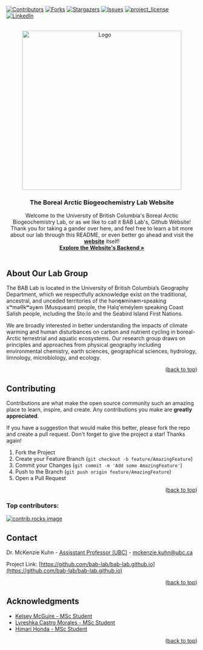 <!-- Improved compatibility of back to top link: See: https://github.com/othneildrew/Best-README-Template/pull/73 -->
<a id="readme-top"></a>
<!--
*** Thanks for checking out the Best-README-Template. If you have a suggestion
*** that would make this better, please fork the repo and create a pull request
*** or simply open an issue with the tag "enhancement".
*** Don't forget to give the project a star!
*** Thanks again! Now go create something AMAZING! :D
-->



<!-- PROJECT SHIELDS -->
<!--
*** I'm using markdown "reference style" links for readability.
*** Reference links are enclosed in brackets [ ] instead of parentheses ( ).
*** See the bottom of this document for the declaration of the reference variables
*** for contributors-url, forks-url, etc. This is an optional, concise syntax you may use.
*** https://www.markdownguide.org/basic-syntax/#reference-style-links
-->
[![Contributors][contributors-shield]][contributors-url]
[![Forks][forks-shield]][forks-url]
[![Stargazers][stars-shield]][stars-url]
[![Issues][issues-shield]][issues-url]
[![project_license][license-shield]][license-url]
[![LinkedIn][linkedin-shield]][linkedin-url]



<!-- PROJECT LOGO -->
<br />
<div align="center">
  <a href="https://github.com/bab-lab/bab-lab.github.io">
    <img src="assets/media/icon.png" alt="Logo" width="420">
  </a>

<h3 align="center">The Boreal Arctic Biogeochemistry Lab Website</h3>

  <p align="center">
    Welcome to the University of British Columbia's Boreal Arctic Biogeochemistry Lab, or as we like to call it BAB Lab's, Github Website! Thank you for taking a gander over here, and feel free to learn a bit more about our lab through this README, or even better go ahead and visit the <a href="https://bab-lab.github.io"><strong>website</strong></a> itself!
    <br />
    <a href="https://github.com/bab-lab/bab-lab.github.io"><strong>Explore the Website's Backend »</strong></a>
    <br />
    <br />
  </p>
</div>

<!-- ABOUT THE PROJECT -->
## About Our Lab Group

The BAB Lab is located in the University of British Columbia’s Geography Department, which we respectfully acknowledge exist on the traditional, ancestral, and unceded territories of the hən̓q̓əmin̓əm̓-speaking xʷməθkʷəy̓əm (Musqueam) people, the Halq'eméylem speaking Coast Salish people, including the Sto:lo and the Seabird Island First Nations.

We are broadly interested in better understanding the impacts of climate warming and human disturbances on carbon and nutrient cycling in boreal-Arctic terrestrial and aquatic ecosystems. Our research group draws on principles and approaches from physical geography including environmental chemistry, earth sciences, geographical sciences, hydrology, limnology, microbiology, and ecology.

<p align="right">(<a href="#readme-top">back to top</a>)</p>

<!-- CONTRIBUTING -->
## Contributing

Contributions are what make the open source community such an amazing place to learn, inspire, and create. Any contributions you make are **greatly appreciated**.

If you have a suggestion that would make this better, please fork the repo and create a pull request.
Don't forget to give the project a star! Thanks again!

1. Fork the Project
2. Create your Feature Branch (`git checkout -b feature/AmazingFeature`)
3. Commit your Changes (`git commit -m 'Add some AmazingFeature'`)
4. Push to the Branch (`git push origin feature/AmazingFeature`)
5. Open a Pull Request

<p align="right">(<a href="#readme-top">back to top</a>)</p>

### Top contributors:

<a href="https://github.com/bab-lab/bab-lab.github.io/graphs/contributors">
  <img src="https://contrib.rocks/image?repo=bab-lab/bab-lab.github.io" alt="contrib.rocks image" />
</a>

<!-- CONTACT -->
## Contact

Dr. McKenzie Kuhn - [Assisstant Professor (UBC)](https://geog.ubc.ca/profile/mckenzie-kuhn/) - mckenzie.kuhn@ubc.ca

Project Link: [https://github.com/bab-lab/bab-lab.github.io](https://github.com/bab-lab/bab-lab.github.io)

<p align="right">(<a href="#readme-top">back to top</a>)</p>

<!-- ACKNOWLEDGMENTS -->
## Acknowledgments

* [Kelsey McGuire - MSc Student](https://geog.ubc.ca/profile/kelsey-mcguire/)
* [Lyreshka Castro Morales - MSc Student](https://bab-lab.github.io/people/)
* [Himari Honda - MSc Student]()

<p align="right">(<a href="#readme-top">back to top</a>)</p>

<!-- MARKDOWN LINKS & IMAGES -->
<!-- https://www.markdownguide.org/basic-syntax/#reference-style-links -->
[contributors-shield]: https://img.shields.io/github/contributors/bab-lab/bab-lab.github.io.svg?style=for-the-badge
[contributors-url]: https://github.com/bab-lab/bab-lab.github.io/graphs/contributors
[forks-shield]: https://img.shields.io/github/forks/bab-lab/bab-lab.github.io.svg?style=for-the-badge
[forks-url]: https://github.com/bab-lab/bab-lab.github.io/network/members
[stars-shield]: https://img.shields.io/github/stars/bab-lab/bab-lab.github.io.svg?style=for-the-badge
[stars-url]: https://github.com/bab-lab/bab-lab.github.io/stargazers
[issues-shield]: https://img.shields.io/github/issues/bab-lab/bab-lab.github.io.svg?style=for-the-badge
[issues-url]: https://github.com/bab-lab/bab-lab.github.io/issues
[license-shield]: https://img.shields.io/github/license/bab-lab/bab-lab.github.io.svg?style=for-the-badge
[license-url]: https://github.com/bab-lab/bab-lab.github.io/blob/master/LICENSE.txt
[linkedin-shield]: https://img.shields.io/badge/-LinkedIn-black.svg?style=for-the-badge&logo=linkedin&colorB=555
[linkedin-url]: https://linkedin.com/in/linkedin_username
[product-screenshot]: images/screenshot.png
[Next.js]: https://img.shields.io/badge/next.js-000000?style=for-the-badge&logo=nextdotjs&logoColor=white
[Next-url]: https://nextjs.org/
[React.js]: https://img.shields.io/badge/React-20232A?style=for-the-badge&logo=react&logoColor=61DAFB
[React-url]: https://reactjs.org/
[Vue.js]: https://img.shields.io/badge/Vue.js-35495E?style=for-the-badge&logo=vuedotjs&logoColor=4FC08D
[Vue-url]: https://vuejs.org/
[Angular.io]: https://img.shields.io/badge/Angular-DD0031?style=for-the-badge&logo=angular&logoColor=white
[Angular-url]: https://angular.io/
[Svelte.dev]: https://img.shields.io/badge/Svelte-4A4A55?style=for-the-badge&logo=svelte&logoColor=FF3E00
[Svelte-url]: https://svelte.dev/
[Laravel.com]: https://img.shields.io/badge/Laravel-FF2D20?style=for-the-badge&logo=laravel&logoColor=white
[Laravel-url]: https://laravel.com
[Bootstrap.com]: https://img.shields.io/badge/Bootstrap-563D7C?style=for-the-badge&logo=bootstrap&logoColor=white
[Bootstrap-url]: https://getbootstrap.com
[JQuery.com]: https://img.shields.io/badge/jQuery-0769AD?style=for-the-badge&logo=jquery&logoColor=white
[JQuery-url]: https://jquery.com 
